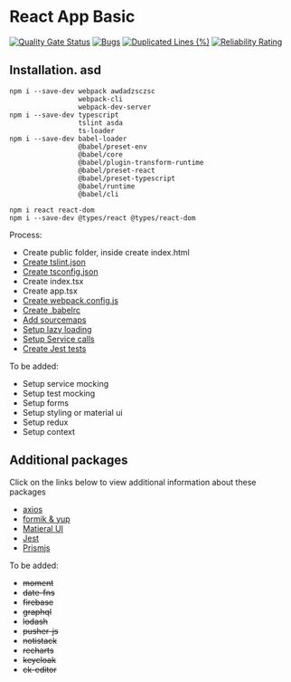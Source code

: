 # React App Basic

[![Quality Gate Status](https://sonarcloud.io/api/project_badges/measure?project=ShaneFindley_react-base&metric=alert_status)](https://sonarcloud.io/summary/new_code?id=ShaneFindley_react-base)
[![Bugs](https://sonarcloud.io/api/project_badges/measure?project=ShaneFindley_react-base&metric=bugs)](https://sonarcloud.io/summary/new_code?id=ShaneFindley_react-base)
[![Duplicated Lines (%)](https://sonarcloud.io/api/project_badges/measure?project=ShaneFindley_react-base&metric=duplicated_lines_density)](https://sonarcloud.io/summary/new_code?id=ShaneFindley_react-base)
[![Reliability Rating](https://sonarcloud.io/api/project_badges/measure?project=ShaneFindley_react-base&metric=reliability_rating)](https://sonarcloud.io/summary/new_code?id=ShaneFindley_react-base)

## Installation. asd


``` awd ads 
npm i --save-dev webpack awdadzsczsc
                 webpack-cli 
                 webpack-dev-server
npm i --save-dev typescript 
                 tslint asda
                 ts-loader
npm i --save-dev babel-loader 
                 @babel/preset-env 
                 @babel/core 
                 @babel/plugin-transform-runtime 
                 @babel/preset-react 
                 @babel/preset-typescript
                 @babel/runtime
                 @babel/cli

npm i react react-dom
npm i --save-dev @types/react @types/react-dom

```
Process: 

* Create public folder, inside create index.html
* [Create tslint.json](tslint.json)
* [Create tsconfig.json](tsconfig.json)
* Create index.tsx
* Create app.tsx
* [Create webpack.config.js](webpack.config.js)
* [Create .babelrc](.babelrc)
* [Add sourcemaps](webpack.config.js#L12)
* [Setup lazy loading](src/axios/index.tsx)
* [Setup Service calls](src/axios/demo.tsx)
* [Create Jest tests](src/jest/testing-function.test.ts)

To be added:
* Setup service mocking
* Setup test mocking
* Setup forms
* Setup styling or material ui
* Setup redux
* Setup context

## Additional packages

Click on the links below to view additional information about these packages
* [axios](src/axios/README.md)
* [formik & yup](src/formik/README.md)
* [Matieral UI](src/material-ui/README.md)
* [Jest](src/jest/README.md)
* [Prismjs](src/prismjs/README.md)

To be added:
* ~~moment~~
* ~~date-fns~~
* ~~firebase~~
* ~~graphql~~
* ~~lodash~~
* ~~pusher-js~~
* ~~notistack~~
* ~~recharts~~
* ~~keycloak~~
* ~~ck-editor~~
